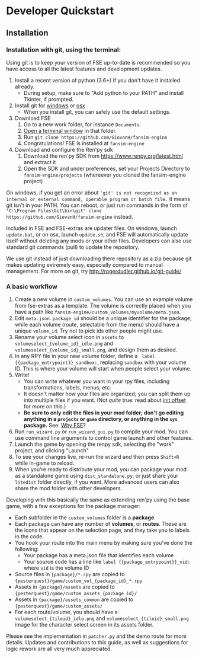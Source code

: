 # Developer Quickstart

## Installation

### Installation with git, using the terminal:

Using git is to keep your version of FSE up-to-date is recommended so you have access to all the latest features and development updates.

1. Install a recent version of python (3.6+) if you don't have it installed already. 
   - During setup, make sure to "Add python to your PATH" and install Tkinter, if prompted.
2. Install git for [windows](http://msysgit.github.io/) or [osx](http://git-scm.com/download/mac)
   - When you install git, you can safely use the default settings. 
3. Download FSE
   1. Go to a new work folder, for instance `Documents`.
   2. [Open a terminal window](#opening-a-terminal) in that folder.
   3. Run `git clone https://github.com/GiovanH/fansim-engine`
   4. Congratulations! FSE is installed at `fansim-engine`
4. Download and configure the Ren'py sdk
   1. Download the ren'py SDK from https://www.renpy.org/latest.html and extract it
   2. Open the SDK and under preferences, set your Projects Directory to `fansim-engine/projects` (whereever you cloned the fansim-engine project)


On windows, if you get an error about `'git' is not recognized as an internal or external command, operable program or batch file.` it means git isn't in your PATH. You can reboot, or just run commands in the form of `"C:\Program Files\Git\bin\git" clone https://github.com/GiovanH/fansim-engine` instead.

Included in FSE and FSE-extras are updater files. On windows, launch `update.bat`, or on osx, launch `update.sh`, and FSE will automatically update itself without deleting any mods or your other files. Developers can also use standard git commands (pull) to update the repository.

We use git instead of just downloading there repository as a zip because git makes updating extremely easy, especially compared to manual management. For more on git, try http://rogerdudler.github.io/git-guide/

### A basic workflow

1. Create a new volume in `custom_volumes`. You can use an example volume from fse-extras as a template. The volume is correctly placed when you have a path like `fansim-engine/custom_volumes/myvolume/meta.json`.
2. Edit `meta.json`. `package_id` should be a unique identifier for the package, while each volume (route, selectable from the menu) should have a unique `volume_id`. Try not to pick ids other people might use.
3. Rename your volume select icon in `assets` to `volumeselect_{volume_id}_idle.png` and `volumeselect_{volume_id}_small.png`, and design them as desired.
4. In any RPY file in your new volume folder, define a `
   label {{package_entrypoint}}_sandbox:`, replacing `sandbox` with your volume ID. This is where your volume will start when people select your volume. 
5. Write! 
   - You can write whatever you want in your rpy files, including transformations, labels, menus, etc. 
   - It doesn't matter how your files are organized; you can split them up into multiple files if you want. (Not *quite* true: read about [init offset](https://www.renpy.org/doc/html/python.html?highlight=init%20offset) for more on this.)
   - **Be sure to only edit the files in your mod folder; don't go editing anything in a `projects` or `game` directory, or anything in the `sys` package.** See: [Why FSE](#why-fse)?
6. Run `run_wizard.py` or `run_wizard_gui.py` to compile your mod. You can use command line arguments to control game launch and other features.
7. Launch the game by opening the renpy sdk, selecting the "work" project, and clicking "Launch" 
8. To see your changes live, re-run the wizard and then press `Shift+R` while in-game to reload.
9. When you're ready to distribute your mod, you can package your mod as a standalone game using `dist_standalone.py`, or just share your `litedist` folder directly, if you want. More advanced users can also share the mod folder with other developers.


Developing with this basically the same as extending ren'py using the base game, with a few exceptions for the package manager:

- Each subfolder in the `custom_volumes` folder is a **package**.
- Each package can have any number of **volumes**, or **routes**. These are the icons that appear on the selection page, and they take you to labels in the code.
- You hook your route into the main menu by making sure you've done the following:
  - Your package has a meta.json file that identifies each volume
  - Your source code has a line like `label {{package_entrypoint}}_vid:` where `vid` is the volume ID
- Source files in `{package}/*.rpy` are copied to `{pesterquest}/game/custom_vol_{package_id}_*.rpy`
- Assets in `{package}/assets` are copied to `{pesterquest}/game/custom_assets_{package_id}/`
- Assets in `{package}/assets_common` are copied to `{pesterquest}/game/custom_assets/`
- For each route/volume, you should have a `volumeselect_{tileid}_idle.png` and `volumeselect_{tileid}_small.png` image for the character select screen in its assets folder.

Please see the implementation in `patcher.py` and the demo route for more details.
Updates and contributions to this guide, as well as suggestions for logic rework are all very much appreciated. 
